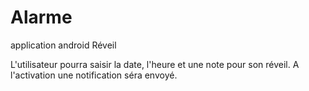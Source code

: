 # Alarme
application android Réveil

L'utilisateur pourra saisir la date, l'heure et une note pour son réveil.
A l'activation une notification séra envoyé.
